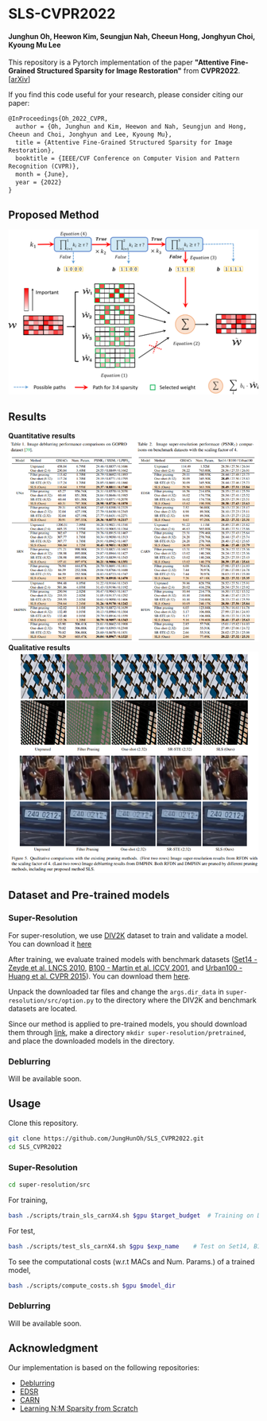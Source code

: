 # SLS-CVPR2022
#### Junghun Oh, Heewon Kim, Seungjun Nah, Cheeun Hong, Jonghyun Choi, Kyoung Mu Lee
This repository is a Pytorch implementation of the paper **"Attentive Fine-Grained Structured Sparsity for Image Restoration"** from **CVPR2022**. [[arXiv](https://arxiv.org/abs/2204.12266)]

If you find this code useful for your research, please consider citing our paper:
```
@InProceedings{Oh_2022_CVPR,
  author = {Oh, Junghun and Kim, Heewon and Nah, Seungjun and Hong, Cheeun and Choi, Jonghyun and Lee, Kyoung Mu},
  title = {Attentive Fine-Grained Structured Sparsity for Image Restoration},
  booktitle = {IEEE/CVF Conference on Computer Vision and Pattern Recognition (CVPR)},
  month = {June},
  year = {2022}
}
```

## Proposed Method
![](/figs/method.png)

## Results
**Quantitative results**
![](/figs/quantitative.png)
**Qualitative results**
![](/figs/qualitative.png)

## Dataset and Pre-trained models
### Super-Resolution
For super-resolution, we use [DIV2K](http://www.vision.ee.ethz.ch/%7Etimofter/publications/Agustsson-CVPRW-2017.pdf) dataset to train and validate a model.
You can download it [here](https://cv.snu.ac.kr/research/EDSR/DIV2K.tar)

After training, we evaluate trained models with benchmark datasets ([Set14 - Zeyde et al. LNCS 2010](https://sites.google.com/site/romanzeyde/research-interests), [B100 - Martin et al. ICCV 2001](https://www2.eecs.berkeley.edu/Research/Projects/CS/vision/bsds/), and [Urban100 - Huang et al. CVPR 2015](https://sites.google.com/site/jbhuang0604/publications/struct_sr)).
You can download them [here](https://cv.snu.ac.kr/research/EDSR/benchmark.tar).

Unpack the downloaded tar files and change the ```args.dir_data``` in ```super-resolution/src/option.py``` to the directory where the DIV2K and benchmark datasets are located.

Since our method is applied to pre-trained models, you should download them through [link](https://drive.google.com/drive/folders/1FxiKYjIHSsORnSTOEg4_D294-SGMe-P_?usp=sharing), make a directory ```mkdir super-resolution/pretrained```, and place the downloaded models in the directory.

### Deblurring
Will be available soon.

## Usage
Clone this repository.
```bash
git clone https://github.com/JungHunOh/SLS_CVPR2022.git
cd SLS_CVPR2022
```

### Super-Resolution
```bash
cd super-resolution/src
```

For training,
```bash
bash ./scripts/train_sls_carnX4.sh $gpu $target_budget  # Training on DIV2K
```

For test,
```bash
bash ./scripts/test_sls_carnX4.sh $gpu $exp_name    # Test on Set14, B100, Urban100
```

To see the computational costs (w.r.t MACs and Num. Params.) of a trained model,
```bash
bash ./scripts/compute_costs.sh $gpu $model_dir
```

### Deblurring
Will be available soon.


## Acknowledgment
Our implementation is based on the following repositories:
* [Deblurring](https://github.com/SeungjunNah/DeepDeblur-PyTorch)
* [EDSR](https://github.com/sanghyun-son/EDSR-PyTorch)
* [CARN](https://github.com/nmhkahn/CARN-pytorch.git)
* [Learning N:M Sparsity from Scratch](https://github.com/NM-sparsity/NM-sparsity.git)